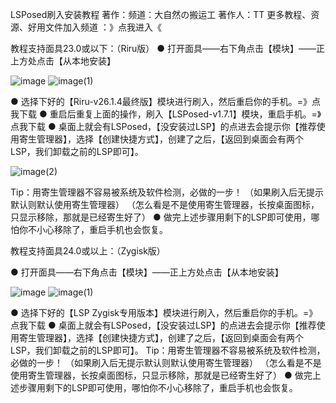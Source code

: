 LSPosed刷入安装教程
著作：频道：大自然の搬运工   著作人：TT
更多教程、资源、好用文件加入频道 ：》点我进入《  

教程支持面具23.0或以下：（Riru版）
● 打开面具——右下角点击【模块】——正上方处点击【从本地安装】

![image](https://user-images.githubusercontent.com/97335538/153760215-1b3bad81-05a8-4f21-b06f-22a3e93042cf.png)
![image(1)](https://user-images.githubusercontent.com/97335538/153760234-6c5d0f39-bf75-492e-a982-d66c0e8129fd.png)

        
● 选择下好的【Riru-v26.1.4最终版】模块进行刷入，然后重启你的手机。=》点我下载
● 重启后重复上面的操作，刷入【LSPosed-v1.7.1】模块，重启手机。=》点我下载
● 桌面上就会有LSPosed，【没安装过LSP】的点进去会提示你【推荐使用寄生管理器】，选择【创建快捷方式】，创建了之后，【返回到桌面会有两个LSP，我们卸载之前的LSP即可】。

![image(2)](https://user-images.githubusercontent.com/97335538/153760264-2a571469-d8a8-4155-9190-f5bd9ae225d7.png)



Tip：用寄生管理器不容易被系统及软件检测，必做的一步！
     （如果刷入后无提示默认则默认使用寄生管理器）
     （怎么看是不是使用寄生管理器，长按桌面图标，只显示移除，那就是已经寄生好了）
● 做完上述步骤用剩下的LSP即可使用，哪怕你不小心移除了，重启手机也会恢复。


教程支持面具24.0或以上：（Zygisk版）

● 打开面具——右下角点击【模块】——正上方处点击【从本地安装】

![image](https://user-images.githubusercontent.com/97335538/153760215-1b3bad81-05a8-4f21-b06f-22a3e93042cf.png)
![image(1)](https://user-images.githubusercontent.com/97335538/153760234-6c5d0f39-bf75-492e-a982-d66c0e8129fd.png)

● 选择下好的【LSP Zygisk专用版本】模块进行刷入，然后重启你的手机。=》点我下载
● 桌面上就会有LSPosed，【没安装过LSP】的点进去会提示你【推荐使用寄生管理器】，选择【创建快捷方式】，创建了之后，【返回到桌面会有两个LSP，我们卸载之前的LSP即可】。
Tip：用寄生管理器不容易被系统及软件检测，必做的一步！
     （如果刷入后无提示默认则默认使用寄生管理器）
     （怎么看是不是使用寄生管理器，长按桌面图标，只显示移除，那就是已经寄生好了）
● 做完上述步骤用剩下的LSP即可使用，哪怕你不小心移除了，重启手机也会恢复。




